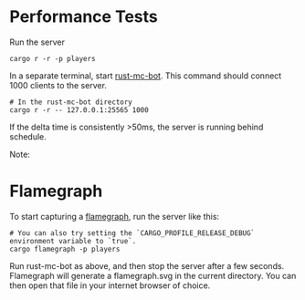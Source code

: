 # Performance Tests

Run the server

```shell
cargo r -r -p players
```

In a separate terminal, start [rust-mc-bot](https://github.com/Eoghanmc22/rust-mc-bot).
This command should connect 1000 clients to the server.

```shell
# In the rust-mc-bot directory
cargo r -r -- 127.0.0.1:25565 1000
```

If the delta time is consistently >50ms, the server is running behind schedule.

Note:

# Flamegraph

To start capturing a [flamegraph](https://github.com/flamegraph-rs/flamegraph),
run the server like this:

```shell
# You can also try setting the `CARGO_PROFILE_RELEASE_DEBUG` environment variable to `true`.
cargo flamegraph -p players
```

Run rust-mc-bot as above, and then stop the server after a few seconds. Flamegraph will generate a flamegraph.svg in the
current directory. You can then open that file in your internet browser of choice.
